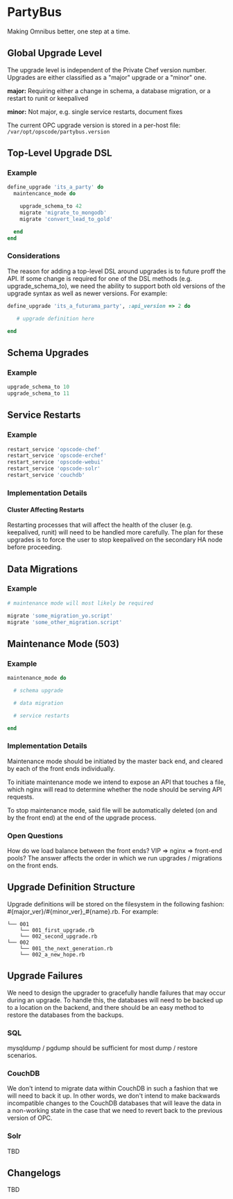 # PartyBus

Making Omnibus better, one step at a time.

## Global Upgrade Level

The upgrade level is independent of the Private Chef version number. Upgrades are either classified as a "major" upgrade or a "minor" one.

**major:** Requiring either a change in schema, a database migration, or a restart to runit or keepalived 

**minor:** Not major, e.g. single service restarts, document fixes

The current OPC upgrade version is stored in a per-host file: `/var/opt/opscode/partybus.version`

## Top-Level Upgrade DSL

### Example

```ruby
define_upgrade 'its_a_party' do
  maintencance_mode do

    upgrade_schema_to 42
    migrate 'migrate_to_mongodb'
    migrate 'convert_lead_to_gold'

  end
end
```

### Considerations

The reason for adding a top-level DSL around upgrades is to future proff the API. If some change is required for one of the DSL methods (e.g. upgrade_schema_to), we need the ability to support both old versions of the upgrade syntax as well as newer versions. For example:

```ruby
define_upgrade 'its_a_futurama_party', :api_version => 2 do

   # upgrade definition here

end
```

## Schema Upgrades

### Example

```ruby
upgrade_schema_to 10
upgrade_schema_to 11
```

## Service Restarts

### Example

```ruby
restart_service 'opscode-chef'
restart_service 'opscode-erchef'
restart_service 'opscode-webui'
restart_service 'opscode-solr'
restart_service 'couchdb'
```

### Implementation Details

#### Cluster Affecting Restarts

Restarting processes that will affect the health of the cluser (e.g. keepalived, runit) will need to be handled more carefully. The plan for these upgrades is to force the user to stop keepalived on the secondary HA node before proceeding.

## Data Migrations

### Example

```ruby
# maintenance mode will most likely be required

migrate 'some_migration_yo.script'
migrate 'some_other_migration.script'
```

## Maintenance Mode (503)

### Example

```ruby
maintenance_mode do

  # schema upgrade

  # data migration

  # service restarts

end
```

### Implementation Details

Maintenance mode should be initiated by the master back end, and cleared by each of the front ends individually.

To initiate maintenance mode we intend to expose an API that touches a file, which nginx will read to determine whether the node should be serving API requests.

To stop maintenance mode, said file will be automatically deleted (on and by the front end) at the end of the upgrade process.

### Open Questions

How do we load balance between the front ends? VIP => nginx => front-end pools? The answer affects the order in which we run upgrades / migrations on the front ends.

## Upgrade Definition Structure

Upgrade definitions will be stored on the filesystem in the following fashion: #{major_ver}/#{minor_ver}_#{name}.rb. For example:

```
└── 001
    └── 001_first_upgrade.rb
    └── 002_second_upgrade.rb
└── 002
    └── 001_the_next_generation.rb
    └── 002_a_new_hope.rb
```

## Upgrade Failures

We need to design the upgrader to gracefully handle failures that may occur during an upgrade. To handle this, the databases will need to be backed up to a location on the backend, and there should be an easy method to restore the databases from the backups.

### SQL

mysqldump / pgdump should be sufficient for most dump / restore scenarios.

### CouchDB

We don't intend to migrate data within CouchDB in such a fashion that we will need to back it up. In other words, we don't intend to make backwards incompatible changes to the CouchDB databases that will leave the data in a non-working state in the case that we need to revert back to the previous version of OPC.

### Solr

TBD

## Changelogs

TBD